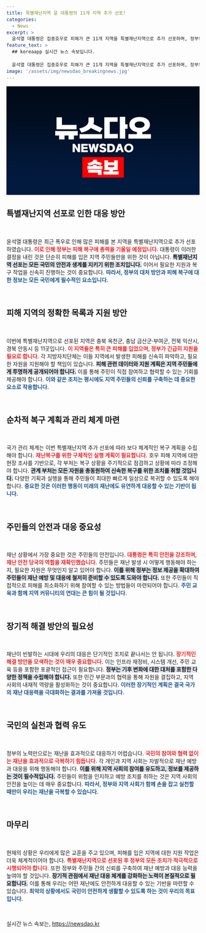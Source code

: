 ```yaml
---
title: 특별재난지역 윤 대통령의 11개 지역 추가 선포!
categories:
  - News
excerpt: >
  윤석열 대통령은 집중호우로 피해가 큰 11개 지역을 특별재난지역으로 추가 선포하며, 정부의 신속한 구호 지원과 가격 안정화를 강조했다. 기습적인 집중호우와 태풍 우려 속, 국민 안전을 위한 강력한 대응이 필요하다.
feature_text: >
  ## koreaapp 실시간 뉴스 속보입니다.

  윤석열 대통령은 집중호우로 피해가 큰 11개 지역을 특별재난지역으로 추가 선포하며, 정부의 신속한 구호 지원과 가격 안정화를 강조했다. 기습적인 집중호우와 태풍 우려 속, 국민 안전을 위한 강력한 대응이 필요하다.
image: '/assets/img/newsdao_breakingnews.jpg'
---
```


<p><img src="/assets/img/newsdao_breakingnews.jpg" alt="koreaapp 속보" /></p>

<h2 data-ke-size="size26">특별재난지역 선포로 인한 대응 방안</h2>

<p data-ke-size="size16">&nbsp;</p>

<p>윤석열 대통령은 최근 폭우로 인해 많은 피해를 본 지역을 특별재난지역으로 추가 선포하였습니다. <b><span style="color: #ee2323;">이로 인해 정부는 피해 복구에 총력을 기울일 예정입니다.</span></b> 대통령이 이러한 결정을 내린 것은 단순히 피해를 입은 지역 주민들만을 위한 것이 아닙니다. <b><span style="background-color: #21538527;">특별재난지역 선포는 모든 국민의 안전과 생계를 지키기 위한 조치입니다.</span></b> 이어서 필요한 지원과 복구 작업을 신속히 진행하는 것이 중요합니다. <b><span style="color: #1a5490;">따라서, 정부의 대처 방안과 피해 복구에 대한 정보는 모든 국민에게 필수적인 요소입니다.</span></b></p>

<p data-ke-size="size16">&nbsp;</p>

<h2 data-ke-size="size26">피해 지역의 정확한 목록과 지원 방안</h2>

<p data-ke-size="size16">&nbsp;</p>

<p>이번에 특별재난지역으로 선포된 지역은 충북 옥천군, 충남 금산군·부여군, 전북 익산시, 경북 안동시 등 11곳입니다. <b><span style="color: #ee2323;">이 지역들은 특히 큰 피해를 입었으며, 정부가 긴급히 지원을 필요로 합니다.</span></b> 각 지방자치단체는 이들 지역에서 발생한 피해를 신속히 파악하고, 필요한 자원을 지원해야 할 책임이 있습니다. <b><span style="background-color: #21538527;">피해 관련 데이터와 지원 계획은 지역 주민들에게 투명하게 공개되어야 합니다.</span></b> 이를 통해 주민이 직접 참여하고 협력할 수 있는 기회를 제공해야 합니다. <b><span style="color: #1a5490;">이와 같은 조치는 평시에도 지역 주민들의 신뢰를 구축하는 데 중요한 요소로 작용합니다.</span></b></p>

<p data-ke-size="size16">&nbsp;</p>

<h2 data-ke-size="size26">순차적 복구 계획과 관리 체계 마련</h2>

<p data-ke-size="size16">&nbsp;</p>

<p>국가 관리 체계는 이번 특별재난지역 추가 선포에 따라 보다 체계적인 복구 계획을 수립해야 합니다. <b><span style="color: #ee2323;">재난복구를 위한 구체적인 실행 계획이 필요합니다.</span></b> 호우 피해 지역에 대한 현장 조사를 기반으로, 각 부처는 복구 상황을 주기적으로 점검하고 상황에 따라 조정해야 합니다. <b><span style="background-color: #21538527;">관계 부처는 모든 자원을 총동원하여 신속한 복구를 위한 조치를 취할 것입니다.</span></b> 다양한 기획과 실행을 통해 주민들이 최대한 빠르게 일상으로 복귀할 수 있도록 해야 합니다. <b><span style="color: #1a5490;">중요한 것은 이러한 행동이 미래의 재난에도 유연하게 대응할 수 있는 기반이 됩니다.</span></b></p>

<p data-ke-size="size16">&nbsp;</p>

<h2 data-ke-size="size26">주민들의 안전과 대응 중요성</h2>

<p data-ke-size="size16">&nbsp;</p>

<p>재난 상황에서 가장 중요한 것은 주민들의 안전입니다. <b><span style="color: #ee2323;">대통령은 특히 안전을 강조하며, 재난 안전 당국의 역할을 재확인했습니다.</span></b> 주민들은 재난 발생 시 어떻게 행동해야 하는지, 필요한 자원은 무엇인지 알고 있어야 합니다. <b><span style="background-color: #21538527;">이를 위해 정부는 정보 제공을 확대하여 주민들이 재난 예방 및 대응에 철저히 준비할 수 있도록 도와야 합니다.</span></b> 또한 주민들이 직접적으로 피해를 최소화하기 위해 참여할 수 있는 방법들이 마련되어야 합니다. <b><span style="color: #1a5490;">주민 교육과 함께 지역 커뮤니티의 연대는 큰 힘이 될 것입니다.</span></b></p>

<p data-ke-size="size16">&nbsp;</p>

<h2 data-ke-size="size26">장기적 해결 방안의 필요성</h2>

<p data-ke-size="size16">&nbsp;</p>

<p>재난이 빈발하는 시대에 우리의 대응은 단기적인 조치로 끝나서는 안 됩니다. <b><span style="color: #ee2323;">장기적인 해결 방안을 모색하는 것이 매우 중요합니다.</span></b> 이는 인프라 재정비, 시스템 개선, 주민 교육 등을 포함한 포괄적인 접근이 필요합니다. <b><span style="background-color: #21538527;">정부는 기후 변화에 대한 대처를 포함한 다양한 정책을 수립해야 합니다.</span></b> 또한 민간 부문과의 협력을 통해 자원을 결집하고, 지역 사회의 내재적 역량을 활성화하는 것이 중요합니다. <b><span style="color: #1a5490;">이러한 장기적인 계획은 결국 국가의 재난 대응력을 극대화하는 결과를 가져올 것입니다.</span></b></p>

<p data-ke-size="size16">&nbsp;</p>

<h2 data-ke-size="size26">국민의 실천과 협력 유도</h2>

<p data-ke-size="size16">&nbsp;</p>

<p>정부의 노력만으로는 재난을 효과적으로 대응하기 어렵습니다. <b><span style="color: #ee2323;">국민의 참여와 협력 없이는 재난을 효과적으로 극복하기 힘듭니다.</span></b> 각 개인과 지역 사회는 자발적으로 재난 예방과 대응을 위해 행동해야 합니다. <b><span style="background-color: #21538527;">이를 위해 지역 사회의 참여를 유도하고, 정보를 제공하는 것이 필수적입니다.</span></b> 주민들이 위험을 인지하고 예방 조치를 취하는 것은 지역 사회의 안전을 높이는 데 매우 중요합니다. <b><span style="color: #1a5490;">따라서, 정부와 지역 사회가 함께 손을 잡고 실천할 때만이 우리는 재난을 극복할 수 있습니다.</span></b></p>

<p data-ke-size="size16">&nbsp;</p>

<h2 data-ke-size="size26">마무리</h2>

<p data-ke-size="size16">&nbsp;</p>

<p>현재의 상황은 우리에게 많은 교훈을 주고 있으며, 피해를 입은 지역에 대한 지원 작업은 더욱 체계적이어야 합니다. <b><span style="color: #ee2323;">특별재난지역으로 선포된 후 정부의 모든 조치가 적극적으로 시행되어야 합니다.</span></b> 또한 정부와 주민들 간의 신뢰를 구축하여 재난 예방과 대응 능력을 높여야 할 것입니다. <b><span style="background-color: #21538527;">장기적 관점에서 재난 대응 체계를 강화하는 노력이 본질적으로 필요합니다.</span></b> 이를 통해 우리는 어떤 재난에도 안전하게 대응할 수 있는 기반을 마련할 수 있습니다. <b><span style="color: #1a5490;">최악의 상황에서도 국민이 안전하게 생활할 수 있도록 하는 것이 우리의 목표입니다.</span></b></p>

<p data-ke-size="size16">&nbsp;</p>
실시간 뉴스 속보는, <a href="https://newsdao.kr" rel="dofollow">https://newsdao.kr</a>


